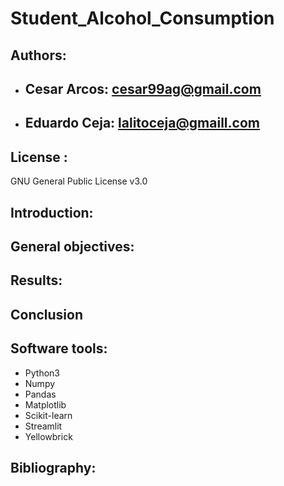 # Student_Alcohol_Consumption

## Authors: 
* ## Cesar Arcos: cesar99ag@gmail.com
* ## Eduardo Ceja: lalitoceja@gmaill.com

## License : 
GNU General Public License v3.0

## Introduction: 

## General objectives:
## Results:
## Conclusion
## Software tools:
- Python3
- Numpy
- Pandas
- Matplotlib
- Scikit-learn
- Streamlit
- Yellowbrick
## Bibliography:


